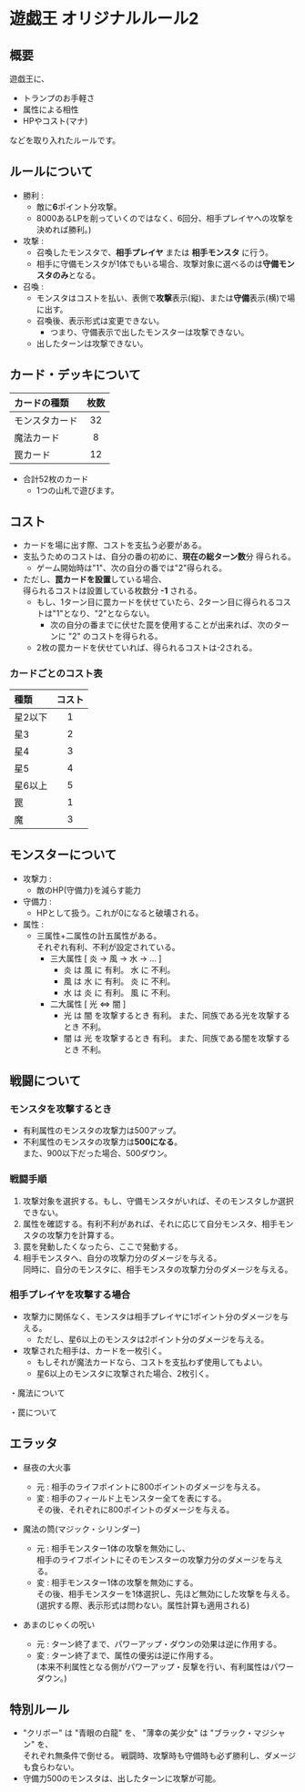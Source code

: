 # 遊戯王 オリジナルルール2

## 概要

遊戯王に、  
- トランプのお手軽さ
- 属性による相性
- HPやコスト(マナ)

などを取り入れたルールです。  
   
  
## ルールについて
- 勝利     :  
  - 敵に**6**ポイント分攻撃。  
  - 8000あるLPを削っていくのではなく、6回分、相手プレイヤへの攻撃を決めれば勝利。)  
- 攻撃     :  
  - 召喚したモンスタで、**相手プレイヤ** または **相手モンスタ** に行う。  
  - 相手に守備モンスタが1体でもいる場合、攻撃対象に選べるのは**守備モンスタのみ**となる。
- 召喚     :
  - モンスタはコストを払い、表側で**攻撃**表示(縦)、または**守備**表示(横)で場に出す。
  - 召喚後、表示形式は変更できない。
    - つまり、守備表示で出したモンスターは攻撃できない。
  - 出したターンは攻撃できない。

## カード・デッキについて
| カードの種類    | 枚数
|:----------------|:-:
| モンスタカード  | 32
| 魔法カード      | 8
| 罠カード        | 12
- 合計52枚のカード 
  - 1つの山札で遊びます。

## コスト
- カードを場に出す際、コストを支払う必要がある。
- 支払うためのコストは、自分の番の初めに、**現在の総ターン数**分 得られる。  
  - ゲーム開始時は"1"、次の自分の番では"2"得られる。
- ただし、**罠カードを設置**している場合、  
  得られるコストは設置している枚数分 **-1** される。
  - もし、1ターン目に罠カードを伏せていたら、2ターン目に得られるコストは"1"となり、"2"とならない。
    - 次の自分の番までに伏せた罠を使用することが出来れば、次のターンに "2" のコストを得られる。
  - 2枚の罠カードを伏せていれば、得られるコストは-2される。

### カードごとのコスト表

| 種類     | コスト |
|:-------- |:------:|
| 星2以下  |  1     |
| 星3      |  2     |
| 星4      |  3     |
| 星5      |  4     |
| 星6以上  |  5     |
| 罠       |  1     |
| 魔       |  3     |


## モンスターについて
- 攻撃力      :  
  - 敵のHP(守備力)を減らす能力
- 守備力      :  
  - HPとして扱う。これが0になると破壊される。
- 属性        :  
  - 三属性+二属性の計五属性がある。  
                 それぞれ有利、不利が設定されている。  
    - 三大属性 [ 炎 → 風 → 水 → ... ]
      - 炎 は 風 に 有利。 水 に 不利。
      - 風 は 水 に 有利。 炎 に 不利。
      - 水 は 炎 に 有利。 風 に 不利。
    - 二大属性 [ 光 ⇔ 闇 ]
      - 光 は 闇 を攻撃するとき 有利。
        また、同族である光を攻撃するとき 不利。
      - 闇 は 光 を攻撃するとき 有利。
        また、同族である闇を攻撃するとき 不利。

## 戦闘について
### モンスタを攻撃するとき
  - 有利属性のモンスタの攻撃力は500アップ。  
  - 不利属性のモンスタの攻撃力は**500になる**。  
    また、900以下だった場合、500ダウン。
    
### 戦闘手順
  1. 攻撃対象を選択する。もし、守備モンスタがいれば、そのモンスタしか選択できない。
  1. 属性を確認する。有利不利があれば、それに応じて自分モンスタ、相手モンスタの攻撃力を計算する。
  1. 罠を発動したくなったら、ここで発動する。
  1. 相手モンスタへ、自分の攻撃力分のダメージを与える。  
     同時に、自分のモンスタに、相手モンスタの攻撃力分のダメージを与える。
    
### 相手プレイヤを攻撃する場合
- 攻撃力に関係なく、モンスタは相手プレイヤに1ポイント分のダメージを与える。  
  - ただし、星6以上のモンスタは2ポイント分のダメージを与える。
- 攻撃された相手は、カードを一枚引く。
  - もしそれが魔法カードなら、コストを支払わず使用してもよい。
  - 星6以上のモンスタに攻撃された場合、2枚引く。
                
・魔法について


・罠について

## エラッタ
- 昼夜の大火事
  - 元 : 相手のライフポイントに800ポイントのダメージを与える。
  - 変 : 相手のフィールド上モンスター全てを表にする。  
         その後、それぞれに800ポイントのダメージを与える。
        
- 魔法の筒(マジック・シリンダー)
  - 元 : 相手モンスター1体の攻撃を無効にし、  
         相手のライフポイントにそのモンスターの攻撃力分のダメージを与える。
  - 変 : 相手モンスター1体の攻撃を無効にする。  
         その後、相手モンスターを1体選択し、先ほど無効にした攻撃を与える。  
         (選択する際、表示形式は問わない。属性計算も適用される)
             
- あまのじゃくの呪い
  - 元 : ターン終了まで、パワーアップ・ダウンの効果は逆に作用する。
  - 変 : ターン終了まで、属性の優劣は逆に作用する。  
         (本来不利属性となる側がパワーアップ・反撃を行い、有利属性はパワーダウン。)
             
## 特別ルール
- "クリボー" は "青眼の白龍" を、 "薄幸の美少女" は "ブラック・マジシャン" を、  
  それぞれ無条件で倒せる。
  戦闘時、攻撃時も守備時も必ず勝利し、ダメージも食らわない。
- 守備力500のモンスタは、出したターンに攻撃が可能。

